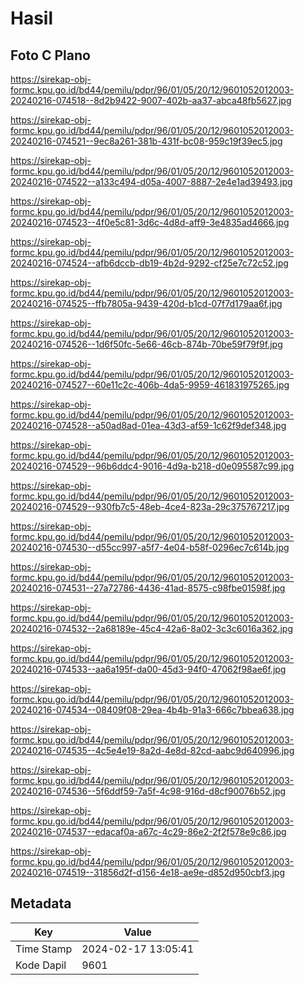 # Hasil

## Foto C Plano

https://sirekap-obj-formc.kpu.go.id/bd44/pemilu/pdpr/96/01/05/20/12/9601052012003-20240216-074518--8d2b9422-9007-402b-aa37-abca48fb5627.jpg

https://sirekap-obj-formc.kpu.go.id/bd44/pemilu/pdpr/96/01/05/20/12/9601052012003-20240216-074521--9ec8a261-381b-431f-bc08-959c19f39ec5.jpg

https://sirekap-obj-formc.kpu.go.id/bd44/pemilu/pdpr/96/01/05/20/12/9601052012003-20240216-074522--a133c494-d05a-4007-8887-2e4e1ad39493.jpg

https://sirekap-obj-formc.kpu.go.id/bd44/pemilu/pdpr/96/01/05/20/12/9601052012003-20240216-074523--4f0e5c81-3d6c-4d8d-aff9-3e4835ad4666.jpg

https://sirekap-obj-formc.kpu.go.id/bd44/pemilu/pdpr/96/01/05/20/12/9601052012003-20240216-074524--afb6dccb-db19-4b2d-9292-cf25e7c72c52.jpg

https://sirekap-obj-formc.kpu.go.id/bd44/pemilu/pdpr/96/01/05/20/12/9601052012003-20240216-074525--ffb7805a-9439-420d-b1cd-07f7d179aa6f.jpg

https://sirekap-obj-formc.kpu.go.id/bd44/pemilu/pdpr/96/01/05/20/12/9601052012003-20240216-074526--1d6f50fc-5e66-46cb-874b-70be59f79f9f.jpg

https://sirekap-obj-formc.kpu.go.id/bd44/pemilu/pdpr/96/01/05/20/12/9601052012003-20240216-074527--60e11c2c-406b-4da5-9959-461831975265.jpg

https://sirekap-obj-formc.kpu.go.id/bd44/pemilu/pdpr/96/01/05/20/12/9601052012003-20240216-074528--a50ad8ad-01ea-43d3-af59-1c62f9def348.jpg

https://sirekap-obj-formc.kpu.go.id/bd44/pemilu/pdpr/96/01/05/20/12/9601052012003-20240216-074529--96b6ddc4-9016-4d9a-b218-d0e095587c99.jpg

https://sirekap-obj-formc.kpu.go.id/bd44/pemilu/pdpr/96/01/05/20/12/9601052012003-20240216-074529--930fb7c5-48eb-4ce4-823a-29c375767217.jpg

https://sirekap-obj-formc.kpu.go.id/bd44/pemilu/pdpr/96/01/05/20/12/9601052012003-20240216-074530--d55cc997-a5f7-4e04-b58f-0296ec7c614b.jpg

https://sirekap-obj-formc.kpu.go.id/bd44/pemilu/pdpr/96/01/05/20/12/9601052012003-20240216-074531--27a72786-4436-41ad-8575-c98fbe01598f.jpg

https://sirekap-obj-formc.kpu.go.id/bd44/pemilu/pdpr/96/01/05/20/12/9601052012003-20240216-074532--2a68189e-45c4-42a6-8a02-3c3c6016a362.jpg

https://sirekap-obj-formc.kpu.go.id/bd44/pemilu/pdpr/96/01/05/20/12/9601052012003-20240216-074533--aa6a195f-da00-45d3-94f0-47062f98ae6f.jpg

https://sirekap-obj-formc.kpu.go.id/bd44/pemilu/pdpr/96/01/05/20/12/9601052012003-20240216-074534--08409f08-29ea-4b4b-91a3-666c7bbea638.jpg

https://sirekap-obj-formc.kpu.go.id/bd44/pemilu/pdpr/96/01/05/20/12/9601052012003-20240216-074535--4c5e4e19-8a2d-4e8d-82cd-aabc9d640996.jpg

https://sirekap-obj-formc.kpu.go.id/bd44/pemilu/pdpr/96/01/05/20/12/9601052012003-20240216-074536--5f6ddf59-7a5f-4c98-916d-d8cf90076b52.jpg

https://sirekap-obj-formc.kpu.go.id/bd44/pemilu/pdpr/96/01/05/20/12/9601052012003-20240216-074537--edacaf0a-a67c-4c29-86e2-2f2f578e9c86.jpg

https://sirekap-obj-formc.kpu.go.id/bd44/pemilu/pdpr/96/01/05/20/12/9601052012003-20240216-074519--31856d2f-d156-4e18-ae9e-d852d950cbf3.jpg


## Metadata

| Key        | Value               |
| ---------- | ------------------- |
| Time Stamp | 2024-02-17 13:05:41 |
| Kode Dapil | 9601                |



